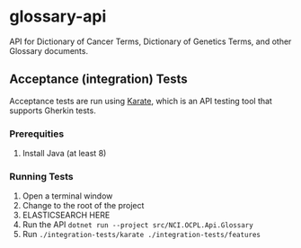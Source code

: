 # glossary-api
API for Dictionary of Cancer Terms, Dictionary of Genetics Terms, and other Glossary documents.

## Acceptance (integration) Tests
Acceptance tests are run using [Karate](https://intuit.github.io/karate/), which is an API testing tool that supports Gherkin tests.

### Prerequities
1. Install Java (at least 8)

### Running Tests
1. Open a terminal window
2. Change to the root of the project
3. ELASTICSEARCH HERE
3. Run the API `dotnet run --project src/NCI.OCPL.Api.Glossary`
3. Run `./integration-tests/karate ./integration-tests/features`